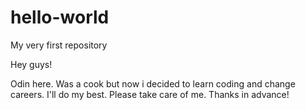# hello-world
My very first repository

Hey guys!

Odin here. Was a cook but now i decided to learn coding and change careers.
I'll do my best. Please take care of me. Thanks in advance!

